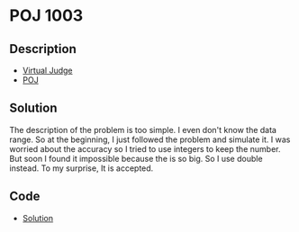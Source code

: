 # POJ 1003

## Description

- [Virtual Judge](https://vjudge.net/problem/POJ-1003)
- [POJ](http://poj.org/problem?id=1003)

## Solution

The description of the problem is too simple. I even don't know the data range. So at the beginning, I just followed the problem and simulate it. I was worried about the accuracy so I tried to use integers to keep the number. But soon I found it impossible because the <data value="v{i}o{!}"></data> is so big. So I use double instead. To my surprise, It is accepted.

## Code

- [Solution](POJ.1003.0.cpp)

